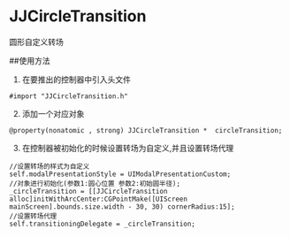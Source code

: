 # JJCircleTransition
圆形自定义转场

##使用方法
1. 在要推出的控制器中引入头文件 

```
#import "JJCircleTransition.h"
```


2. 添加一个对应对象
```
@property(nonatomic , strong) JJCircleTransition *  circleTransition;
```
3. 在控制器被初始化的时候设置转场为自定义,并且设置转场代理
```
//设置转场的样式为自定义
self.modalPresentationStyle = UIModalPresentationCustom;
//对象进行初始化(参数1:圆心位置 参数2:初始圆半径);
_circleTransition = [[JJCircleTransition alloc]initWithArcCenter:CGPointMake([UIScreen mainScreen].bounds.size.width - 30, 30) cornerRadius:15];
//设置转场代理
self.transitioningDelegate = _circleTransition;
```
